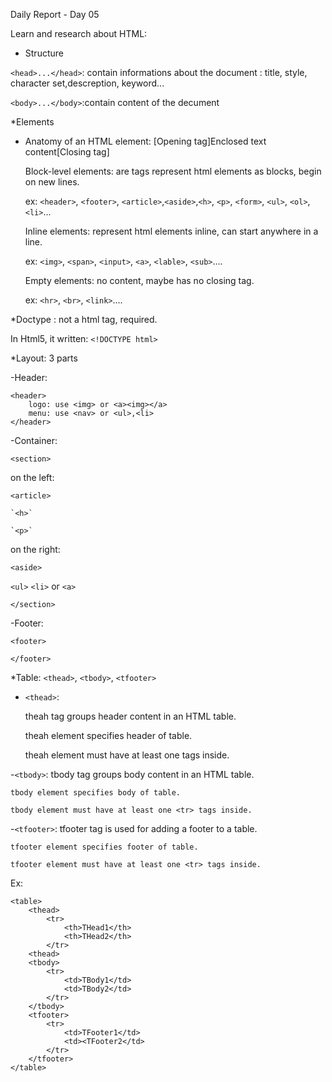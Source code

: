 Daily Report - Day 05

Learn and research about HTML:

* Structure

`<head>...</head>`: contain informations about the document : title, style, character set,descreption, keyword...

`<body>...</body>`:contain content of the decument

*Elements

- Anatomy of an HTML element: [Opening tag]Enclosed text content[Closing tag]

	Block-level elements: are tags represent html elements as blocks, begin on new lines.

	ex: `<header>`, `<footer>`, `<article>`,`<aside>`,`<h>`, `<p>`, `<form>`, `<ul>`, `<ol>`, `<li>`...

	Inline elements: represent html elements inline, can start anywhere in a line.

	ex: `<img>`, `<span>`, `<input>`, `<a>`, `<lable>`, `<sub>`....

	Empty elements: no content, maybe has no closing tag.

	ex: `<hr>`, `<br>`, `<link>`....
	
*Doctype : not a html tag, required.

In Html5, it written: 
`<!DOCTYPE html>`

*Layout: 3 parts

-Header:
```
<header>
	logo: use <img> or <a><img></a>
	menu: use <nav> or <ul>,<li>
</header>
```

-Container:

`<section>`

on the left: 

`<article>`

	`<h>`

	`<p>`

on the right:

`<aside>`

`<ul>` `<li>` or `<a>`

`</section>`

-Footer:

`<footer>`

`</footer>`

*Table: `<thead>`, `<tbody>`, `<tfooter>`

- `<thead>`: 

	theah tag groups header content in an HTML table.

	theah element specifies header of table.

	theah element must have at least one <tr> tags inside.


-`<tbody>`:
	tbody tag groups body content in an HTML table.

	tbody element specifies body of table.

	tbody element must have at least one <tr> tags inside.

-`<tfooter>`: 
	tfooter tag is used for adding a footer to a table.

	tfooter element specifies footer of table.

	tfooter element must have at least one <tr> tags inside.

Ex:
```
<table>
	<thead>
		<tr>
			<th>THead1</th>
			<th>THead2</th>
		</tr>
	<thead>
	<tbody>
		<tr>
			<td>TBody1</td>
			<td>TBody2</td>
		</tr>
	</tbody>
	<tfooter>
		<tr>
			<td>TFooter1</td>
			<td><TFooter2</td>
		</tr>
	</tfooter>
</table>
```